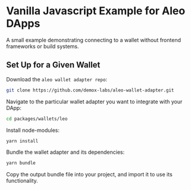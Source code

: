 # Vanilla Javascript Example for Aleo DApps

A small example demonstrating connecting to a wallet without frontend frameworks or build systems.

## Set Up for a Given Wallet

Download the `aleo wallet adapter repo`:
```bash
git clone https://github.com/demox-labs/aleo-wallet-adapter.git
```

Navigate to the particular wallet adapter you want to integrate with your DApp:
```bash
cd packages/wallets/leo
```

Install node-modules:
```bash
yarn install
```

Bundle the wallet adapter and its dependencies:
```bash
yarn bundle
```

Copy the output bundle file into your project, and import it to use its functionality.
